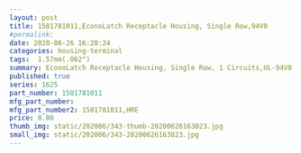 ```yaml
---
layout: post
title: 1501781011,EconoLatch Receptacle Housing, Single Row,94V0
#permalink: 
date: 2020-06-26 16:28:24
categories: housing-terminal
tags:  1.57mm(.062")
summary: EconoLatch Receptacle Housing, Single Row, 1 Circuits,UL-94V0
published: true 
series: 1625
part_number: 1501781011
mfg_part_number: 
mfg_part_number2: 1501781011,HRE
price: 0.00
thumb_img: static/202006/343-thumb-20200626163023.jpg
small_img: static/202006/343-20200626163023.jpg
---
```



